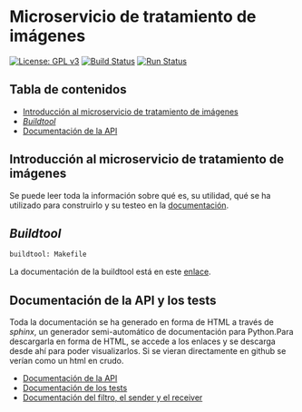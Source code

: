 # Microservicio de tratamiento de imágenes
[![License: GPL v3](https://img.shields.io/badge/License-GPLv3-blue.svg)](https://www.gnu.org/licenses/gpl-3.0)
[![Build Status](https://travis-ci.org/nazaretrogue/Microservicio-multimedia.svg?branch=master)](https://travis-ci.org/nazaretrogue/Microservicio-multimedia)
[![Run Status](https://api.shippable.com/projects/5d9d9d8227d7a00007532757/badge?branch=master)]()

## Tabla de contenidos
<!--ts-->
   * [Introducción al microservicio de tratamiento de imágenes](#Introduccion-al-microservicio-de-tratamiento-de-imagenes)
   * [*Buildtool*](#Buildtool)
   * [Documentación de la API](#Documentacion-de-la-API)
<!--te-->

## Introducción al microservicio de tratamiento de imágenes

Se puede leer toda la información sobre qué es, su utilidad, qué se ha utilizado
para construirlo y su testeo en la [documentación](https://github.com/nazaretrogue/Microservicio-multimedia/blob/master/docs/Utilidad.md).

## *Buildtool*

```bash
buildtool: Makefile
```

La documentación de la buildtool está en este [enlace](https://github.com/nazaretrogue/Microservicio-multimedia/blob/master/docs/Tecnologias_usadas.md#Makefile).

## Documentación de la API y los tests

Toda la documentación se ha generado en forma de HTML a través de *sphinx*, un
generador semi-automático de documentación para Python.Para descargarla en forma
de HTML, se accede a los enlaces y se descarga desde ahí para poder visualizarlos.
Si se vieran directamente en github se verían como un html en crudo.

* [Documentación de la API](https://nazaretrogue.github.io/Microservicio-multimedia/build/html/app.html)
* [Documentación de los tests](https://nazaretrogue.github.io/Microservicio-multimedia/build/html/tests.html)
* [Documentación del filtro, el sender y el receiver](https://nazaretrogue.github.io/Microservicio-multimedia/build/html/src.html)
